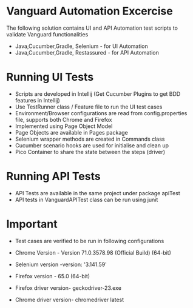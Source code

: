 # Vanguard Automation Excercise

The following solution contains UI and API Automation test scripts to validate Vanguard functionalities

 * Java,Cucumber,Gradle, Selenium - for UI Automation
 *  Java,Cucumber,Gradle, Restassured - for API Automation


# Running UI Tests

  - Scripts are developed in Intellij (Get Cucumber Plugins to get BDD features in Intellij)
  - Use TestRunner class / Feature file to run the UI test cases
  - Environment/Browser configurations are read from config.properties file, supports both Chrome and Firefox
  - Implemented using Page Object Model 
  - Page Objects are available in Pages package
  - Selenium wrapper methods are created in Commands class
  - Cucumber scenario hooks are used for initialise and clean up 
  - Pico Container to share the state between the steps (driver)
  
  # Running API Tests

  - API Tests are available in the same project under package apiTest
  - API tests in VanguardAPITest class can be run using junit 

# Important

- Test cases are verified to be run in following configurations

- Chrome Version - Version 71.0.3578.98 (Official Build) (64-bit)
- Selenium version -version: '3.141.59'
- Firefox version - 65.0 (64-bit)
- Firefox driver version- geckodriver-23.exe
- Chrome driver version- chromedriver latest
